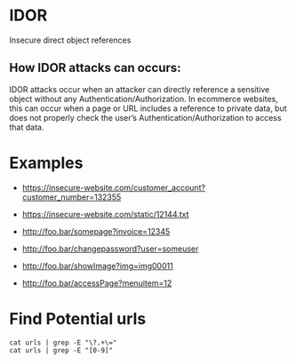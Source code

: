 
# IDOR
Insecure direct object references

## How IDOR attacks can occurs:
IDOR attacks occur when an attacker can directly reference a sensitive object without any Authentication/Authorization. 
In ecommerce websites, this can occur when a page or URL includes a reference to private data, 
but does not properly check the user’s Authentication/Authorization to access that data.


# Examples
- https://insecure-website.com/customer_account?customer_number=132355
- https://insecure-website.com/static/12144.txt

- http://foo.bar/somepage?invoice=12345
- http://foo.bar/changepassword?user=someuser
- http://foo.bar/showImage?img=img00011
- http://foo.bar/accessPage?menuitem=12


# Find Potential urls
    cat urls | grep -E "\?.+\="
    cat urls | grep -E "[0-9]"
